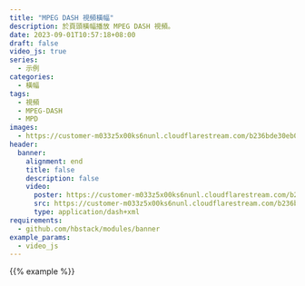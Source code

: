 ```yaml
---
title: "MPEG DASH 視頻橫幅"
description: 於頁頭橫幅播放 MPEG DASH 視頻。
date: 2023-09-01T10:57:18+08:00
draft: false
video_js: true
series:
  - 示例
categories:
  - 橫幅
tags:
  - 視頻
  - MPEG-DASH
  - MPD
images:
  - https://customer-m033z5x00ks6nunl.cloudflarestream.com/b236bde30eb07b9d01318940e5fc3eda/thumbnails/thumbnail.jpg
header:
  banner:
    alignment: end
    title: false
    description: false
    video:
      poster: https://customer-m033z5x00ks6nunl.cloudflarestream.com/b236bde30eb07b9d01318940e5fc3eda/thumbnails/thumbnail.jpg
      src: https://customer-m033z5x00ks6nunl.cloudflarestream.com/b236bde30eb07b9d01318940e5fc3eda/manifest/video.mpd
      type: application/dash+xml
requirements:
  - github.com/hbstack/modules/banner
example_params:
  - video_js
---
```


{{% example %}}
